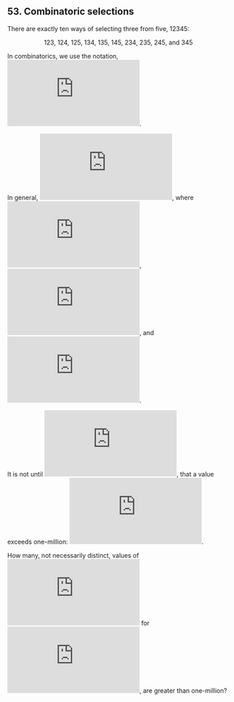 ## 53. Combinatoric selections

There are exactly ten ways of selecting three from five, 12345:

<p align="center">
  123, 124, 125, 134, 135, 145, 234, 235, 245, and 345
</p>

In combinatorics, we use the notation, ![\binom{5}{3} = 10](https://latex.codecogs.com/svg.latex?%5Cfn_cm%20%5Cbinom%7B5%7D%7B3%7D%20%3D%2010).

In general, ![\binom{n}{r} = \frac{n!}{r!(n-r)!}](https://latex.codecogs.com/svg.latex?%5Cfn_cm%20%5Cbinom%7Bn%7D%7Br%7D%20%3D%20%5Cfrac%7Bn%21%7D%7Br%21%28n-r%29%21%7D), where ![r \leq n](https://latex.codecogs.com/svg.latex?%5Cfn_cm%20r%20%5Cleq%20n), ![n! = n \times (n-1) \times ... \times 3 \times 2 \times 1](https://latex.codecogs.com/svg.latex?%5Cfn_cm%20n%21%20%3D%20n%20%5Ctimes%20%28n-1%29%20%5Ctimes%20...%20%5Ctimes%203%20%5Ctimes%202%20%5Ctimes%201), and ![0! = 1](https://latex.codecogs.com/svg.latex?%5Cfn_cm%200%21%20%3D%201).

It is not until ![n = 23](https://latex.codecogs.com/svg.latex?%5Cfn_cm%20n%20%3D%2023), that a value exceeds one-million: ![\binom{23}{10} = 1144066](https://latex.codecogs.com/svg.latex?%5Cfn_cm%20%5Cbinom%7B23%7D%7B10%7D%20%3D%201144066).

How many, not necessarily distinct, values of ![\binom{n}{r}](https://latex.codecogs.com/svg.latex?%5Cfn_cm%20%5Cbinom%7Bn%7D%7Br%7D) for ![1 \leq n \leq 100](https://latex.codecogs.com/svg.latex?%5Cfn_cm%201%20%5Cleq%20n%20%5Cleq%20100), are greater than one-million?
